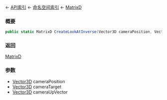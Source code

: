 ← [API索引](Api-Index) ← [命名空间索引](Namespace-Index) ← [MatrixD](VRageMath.MatrixD)

### 概要

```csharp
public static MatrixD CreateLookAtInverse(Vector3D cameraPosition, Vector3D cameraTarget, Vector3D cameraUpVector)
```

### 返回

[MatrixD](VRageMath.MatrixD)

### 参数

* [Vector3D](VRageMath.Vector3D) cameraPosition
* [Vector3D](VRageMath.Vector3D) cameraTarget
* [Vector3D](VRageMath.Vector3D) cameraUpVector
